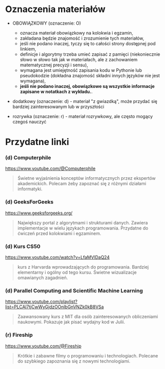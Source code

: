# Oznaczenia materiałów

- OBOWIĄZKOWY (oznaczenie: O)
    - oznacza materiał obowiązkowy na kolokwia i egzamin,
    - zakładana będzie znajomość i zrozumienie tych materiałów,
    - jeśli nie podano inaczej, tyczy się to całości strony dostępnej pod linkiem,
    - definicje i algorytmy trzeba umieć zapisać z pamięci (niekoniecznie słowo w słowo tak jak w materiałach, ale z zachowaniem matematycznej precyzji i sensu),
    - wymagana jest umiejętność zapisania kodu w Pythonie lub pseudokodzie (dokładna znajomość składni innych języków nie jest wymagana),
    - **jeśli nie podano inaczej, obowiązkowe są wszystkie informacje zapisane w notatkach z wykładu.**.

- dodatkowy (oznaczenie: d) - materiał "z gwiazdką", może przydać się bardziej zainteresowanym lub w przyszłości

- rozrywka (oznaczenie: r) - materiał rozrywkowy, ale często mogący czegoś nauczyć

# Przydatne linki

### (d) Computerphile
https://www.youtube.com/@Computerphile
> Świetne wyjaśnienia konceptów informatycznych przez ekspertów akademickich.
> Polecam żeby zapoznać się z różnymi działami informatyki.

### (d) GeeksForGeeks
https://www.geeksforgeeks.org/
> Największy portal z algorytmami i strukturami danych.
> Zawiera implementacje w wielu językach programowania.
> Przydatne do ćwiczeń przed kolokwiami i egzaminem.

### (d) Kurs CS50
https://www.youtube.com/watch?v=LfaMVlDaQ24
> kurs z Harvarda wprowadzających do programowania.
> Bardziej elementarny i ogólny od tego kursu.
> Świetne wizualizacje omawianych zagadnień.

### (d) Parallel Computing and Scientific Machine Learning
https://www.youtube.com/playlist?list=PLCAl7tjCwWyGjdzOOnlbGnVNZk0kB8VSa
> Zaawansowany kurs z MIT dla osób zainteresowanych obliczeniami naukowymi.
> Pokazuje jak pisać wydajny kod w Julii.

### (r) Fireship
https://www.youtube.com/@Fireship
> Krótkie i zabawne filmy o programowaniu i technologiach.
> Polecane do szybkiego zapoznania się z nowymi technologiami.